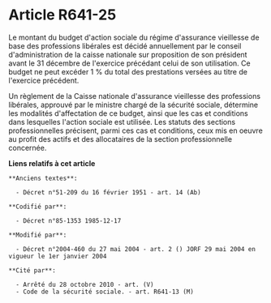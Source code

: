 # Article R641-25

Le montant du budget d'action sociale du régime d'assurance vieillesse de base des professions libérales est décidé
annuellement par le conseil d'administration de la caisse nationale sur proposition de son président avant le 31 décembre de
l'exercice précédant celui de son utilisation. Ce budget ne peut excéder 1 % du total des prestations versées au titre de
l'exercice précédent.

Un règlement de la Caisse nationale d'assurance vieillesse des professions libérales, approuvé par le ministre chargé de la
sécurité sociale, détermine les modalités d'affectation de ce budget, ainsi que les cas et conditions dans lesquelles
l'action sociale est utilisée. Les statuts des sections professionnelles précisent, parmi ces cas et conditions, ceux mis en
oeuvre au profit des actifs et des allocataires de la section professionnelle concernée.

**Liens relatifs à cet article**

	**Anciens textes**:

	  - Décret n°51-209 du 16 février 1951 - art. 14 (Ab)

	**Codifié par**:

	  - Décret n°85-1353 1985-12-17

	**Modifié par**:

	  - Décret n°2004-460 du 27 mai 2004 - art. 2 () JORF 29 mai 2004 en vigueur le 1er janvier 2004

	**Cité par**:

	  - Arrêté du 28 octobre 2010 - art. (V)
	  - Code de la sécurité sociale. - art. R641-13 (M)
